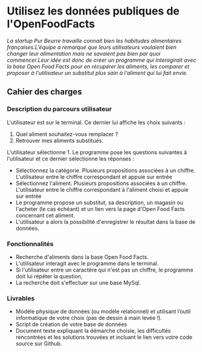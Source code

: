 # Utilisez les données publiques de l'OpenFoodFacts
*La startup Pur Beurre travaille connait bien les habitudes alimentaires françaises.L'équipe a remarqué que leurs utilisateurs voulaient bien changer leur alimentation mais ne savaient pas bien par quoi commencer.Leur idée est donc de créer un programme qui interagirait avec la base Open Food Facts pour en récupérer les aliments, les comparer et proposer à l'utilisateur un substitut plus sain à l'aliment qui lui fait envie.*

## Cahier des charges

### Description du parcours utilisateur
L'utilisateur est sur le terminal. Ce dernier lui affiche les choix suivants :
1. Quel aliment souhaitez-vous remplacer ? 
2. Retrouver mes aliments substitués.

L'utilisateur sélectionne 1. Le programme pose les questions suivantes à l'utilisateur et ce dernier sélectionne les réponses :
* Sélectionnez la catégorie. Plusieurs propositions associées à un chiffre. L'utilisateur entre le chiffre correspondant et appuie sur entrée
* Sélectionnez l'aliment. Plusieurs propositions associées à un chiffre. L'utilisateur entre le chiffre correspondant à l'aliment choisi et appuie sur entrée
* Le programme propose un substitut, sa description, un magasin ou l'acheter (le cas échéant) et un lien vers la page d'Open Food Facts concernant cet aliment.
* L'utilisateur a alors la possibilité d'enregistrer le résultat dans la base de données.

### Fonctionnalités
* Recherche d'aliments dans la base Open Food Facts.
* L'utilisateur interagit avec le programme dans le terminal.
* Si l'utilisateur entre un caractère qui n'est pas un chiffre, le programme doit lui répéter la question,
* La recherche doit s'effectuer sur une base MySql.

### Livrables
* Modèle physique de données (ou modèle relationnel) et utilisant l’outil informatique de votre choix (pas de dessin à main levée !).
* Script de création de votre base de données
* Document texte expliquant la démarche choisie, les difficultés rencontrées et les solutions trouvées et incluant le lien vers votre code source sur Github.
